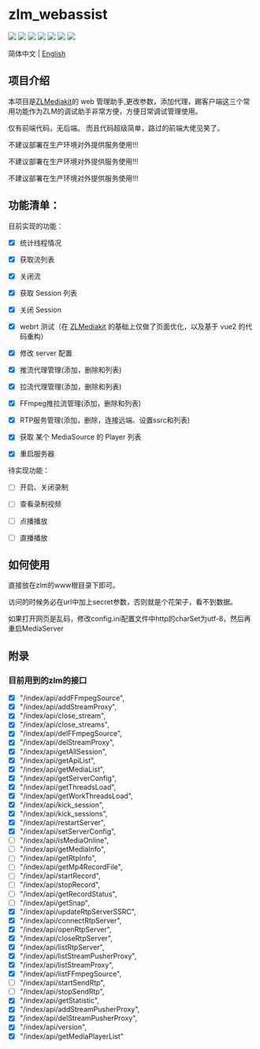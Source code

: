 # zlm_webassist


[![](https://img.shields.io/badge/license-MIT-green.svg)](https://github.com/1002victor/zlm_webassist/blob/main/LICENSE)
![](https://img.shields.io/badge/language-html-red.svg)
![](https://img.shields.io/badge/language-vue-green.svg)
![](https://img.shields.io/badge/language-js-black.svg)
![](https://img.shields.io/badge/language-css-yelllow.svg)
[![](https://img.shields.io/badge/platform-linux%20|%20macos%20|%20windows-blue.svg)](https://github.com/ZLMediaKit/ZLMediaKit)
[![](https://img.shields.io/badge/PRs-welcome-yellow.svg)](https://github.com/1002victor/zlm_webassist/pulls)


简体中文 | [English](./README_EN.md)


## 项目介绍

本项目是[ZLMediakit](https://github.com/ZLMediaKit/ZLMediaKit)的 web 管理助手,更改参数，添加代理，踢客户端这三个常用功能作为ZLM的调试助手非常方便，方便日常调试管理使用。

仅有前端代码，无后端。 而且代码超级简单，路过的前端大佬见笑了。

不建议部署在生产环境对外提供服务使用!!!

不建议部署在生产环境对外提供服务使用!!!

不建议部署在生产环境对外提供服务使用!!!

## 功能清单：

目前实现的功能：

- [x] 统计线程情况

- [x] 获取流列表

- [x] 关闭流

- [x] 获取 Session 列表

- [x] 关闭 Session

- [x] webrt 测试（在 [ZLMediakit](https://github.com/ZLMediaKit/ZLMediaKit/blob/master/www/webrtc/index.html) 的基础上仅做了页面优化，以及基于 vue2 的代码重构）

- [x] 修改 server 配置

- [x] 推流代理管理(添加，删除和列表)

- [x] 拉流代理管理(添加，删除和列表)

- [x] FFmpeg推拉流管理(添加，删除和列表)

- [x] RTP服务管理(添加，删除，连接远端、设置ssrc和列表)

- [x] 获取 某个 MediaSource 的 Player 列表

- [x] 重启服务器

待实现功能：

- [ ] 开启、关闭录制

- [ ] 查看录制视频

- [ ] 点播播放

- [ ] 直播播放


## 如何使用

直接放在zlm的www根目录下即可。

访问的时候务必在url中加上secret参数，否则就是个花架子，看不到数据。

如果打开网页是乱码，修改config.ini配置文件中http的charSet为utf-8，然后再重启MediaServer

## 附录

### 目前用到的zlm的接口


- [x] "/index/api/addFFmpegSource",
- [x] "/index/api/addStreamProxy",
- [x] "/index/api/close_stream",
- [x] "/index/api/close_streams",
- [x] "/index/api/delFFmpegSource",
- [x] "/index/api/delStreamProxy",
- [x] "/index/api/getAllSession",
- [x] "/index/api/getApiList",
- [x] "/index/api/getMediaList",
- [x] "/index/api/getServerConfig",
- [x] "/index/api/getThreadsLoad",
- [x] "/index/api/getWorkThreadsLoad",
- [x] "/index/api/kick_session",
- [x] "/index/api/kick_sessions",
- [x] "/index/api/restartServer",
- [x] "/index/api/setServerConfig",
- [ ] "/index/api/isMediaOnline",
- [ ] "/index/api/getMediaInfo",
- [ ] "/index/api/getRtpInfo",
- [ ] "/index/api/getMp4RecordFile",
- [ ] "/index/api/startRecord",
- [ ] "/index/api/stopRecord",
- [ ] "/index/api/getRecordStatus",
- [ ] "/index/api/getSnap",
- [x] "/index/api/updateRtpServerSSRC",
- [x] "/index/api/connectRtpServer",
- [x] "/index/api/openRtpServer",
- [x] "/index/api/closeRtpServer",
- [x] "/index/api/listRtpServer",
- [x] "/index/api/listStreamPusherProxy",
- [x] "/index/api/listStreamProxy",
- [x] "/index/api/listFFmpegSource",
- [ ] "/index/api/startSendRtp",
- [ ] "/index/api/stopSendRtp",
- [x] "/index/api/getStatistic",
- [x] "/index/api/addStreamPusherProxy",
- [x] "/index/api/delStreamPusherProxy",
- [x] "/index/api/version",
- [x] "/index/api/getMediaPlayerList"
